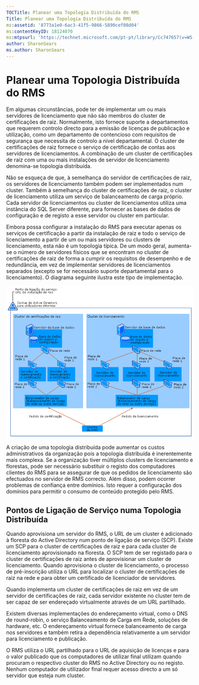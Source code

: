```yaml
---
TOCTitle: Planear uma Topologia Distribuída do RMS
Title: Planear uma Topologia Distribuída do RMS
ms:assetid: '8773a1e0-6ac3-41f5-9866-5890cef08d04'
ms:contentKeyID: 18124070
ms:mtpsurl: 'https://technet.microsoft.com/pt-pt/library/Cc747657(v=WS.10)'
author: SharonSears
ms.author: SharonSears
---
```


Planear uma Topologia Distribuída do RMS
========================================

Em algumas circunstâncias, pode ter de implementar um ou mais servidores de licenciamento que não são membros do cluster de certificações de raiz. Normalmente, isto fornece suporte a departamentos que requerem controlo directo para a emissão de licenças de publicação e utilização, como um departamento de contencioso com requisitos de segurança que necessita de controlo a nível departamental. O cluster de certificações de raiz fornece o serviço de certificação de contas aos servidores de licenciamentos. A combinação de um cluster de certificações de raiz com uma ou mais instalações de servidor de licenciamento denomina-se topologia distribuída.

Não se esqueça de que, à semelhança do servidor de certificações de raiz, os servidores de licenciamento também podem ser implementados num cluster. Também à semelhança do cluster de certificações de raiz, o cluster de licenciamento utiliza um serviço de balanceamento de carga próprio. Cada servidor de licenciamentos ou cluster de licenciamentos utiliza uma instância do SQL Server diferente, para fornecer as bases de dados de configuração e de registo a esse servidor ou cluster em particular.

Embora possa configurar a instalação do RMS para executar apenas os serviços de certificação a partir da instalação de raiz e todo o serviço de licenciamento a partir de um ou mais servidores ou clusters de licenciamento, esta não é um topologia típica. De um modo geral, aumenta-se o número de servidores físicos que se encontram no cluster de certificações de raiz de forma a cumprir os requisitos de desempenho e de redundância, em vez de implementar servidores de licenciamentos separados (excepto se for necessário suporte departamental para o licenciamento). O diagrama seguinte ilustra este tipo de implementação.

![](/security-updates/images/Cc747657.01fa5a85-5711-41aa-932a-124049d34186(WS.10).gif)

A criação de uma topologia distribuída pode aumentar os custos administrativos da organização pois a topologia distribuída é inerentemente mais complexa. Se a organização tiver múltiplos clusters de licenciamento e florestas, pode ser necessário substituir o registo dos computadores clientes do RMS para se assegurar de que os pedidos de licenciamento são efectuados no servidor de RMS correcto. Além disso, podem ocorrer problemas de confiança entre domínios. Isto requer a configuração dos domínios para permitir o consumo de conteúdo protegido pelo RMS.

Pontos de Ligação de Serviço numa Topologia Distribuída
-------------------------------------------------------

Quando aprovisiona um servidor do RMS, o URL de um cluster é adicionado à floresta do Active Directory num ponto de ligação de serviço (SCP). Existe um SCP para o cluster de certificações de raiz e para cada cluster de licenciamento aprovisionado na floresta. O SCP tem de ser registado para o cluster de certificações de raiz antes de aprovisionar um cluster de licenciamento. Quando aprovisiona o cluster de licenciamento, o processo de pré-inscrição utiliza o URL para localizar o cluster de certificações de raiz na rede e para obter um certificado de licenciador de servidores.

Quando implementa um cluster de certificações de raiz em vez de um servidor de certificações de raiz, cada servidor existente no cluster tem de ser capaz de ser endereçado virtualmente através de um URL partilhado.

Existem diversas implementações do endereçamento virtual, como o DNS de round-robin, o serviço Balanceamento de Carga em Rede, soluções de hardware, etc. O endereçamento virtual fornece balanceamento de carga nos servidores e também retira a dependência relativamente a um servidor para licenciamento e publicação.

O RMS utiliza o URL partilhado para o URL de aquisição de licenças e para o valor publicado que os computadores de utilizar final utilizam quando procuram o respectivo cluster do RMS no Active Directory ou no registo. Nenhum computador de utilizador final requer acesso directo a um só servidor que esteja num cluster.
